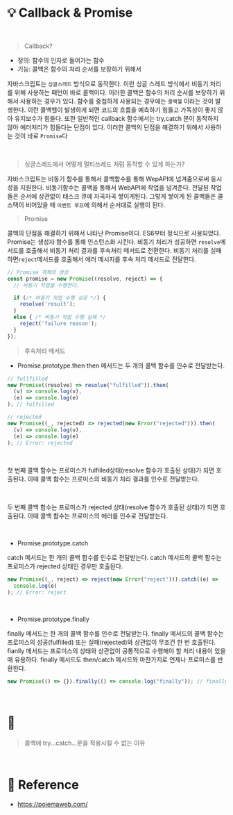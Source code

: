 # 💡 Callback & Promise

<br/>

> Callback?

- 정의: 함수의 인자로 들어가는 함수
- 기능: 콜백은 함수의 처리 순서를 보장하기 위해서

자바스크립트는 `싱글스레드` 방식으로 동작한다. 이런 싱글 스레드 방식에서 비동기 처리를 위해 사용하는 패턴이 바로 콜백이다. 이러한 콜백은 함수의 처리 순서를 보장하기 위해서 사용하는 경우가 있다. 함수를 중첩하게 사용되는 경우에는 `콜백헬` 이라는 것이 발생한다. 이런 콜백헬이 발생하게 되면 코드의 흐름을 예측하기 힘들고 가독성이 좋지 않아 유지보수가 힘들다. 또한 일반적인 callback 함수에서는 try,catch 문이 동작하지 않아 에러처리가 힘들다는 단점이 있다. 이러한 콜백의 단점을 해결하기 위해서 사용하는 것이 바로 `Promise`다

<br/>

> 싱글스레드에서 어떻게 멀티쓰레드 처럼 동작할 수 있게 하는가?

자바스크립트는 비동기 함수를 통해서 콜백함수를 통해 WepAPI에 넘겨줌으로써 동시성을 지원한다. 비동기함수는 콜백을 통해서 WebAPI에 작업을 넘겨준다. 전달된 작업들은 순서에 상관없이 태스크 큐에 차곡차곡 쌓이게된다. 그렇게 쌓이게 된 콜백들은 콜 스택이 비어있을 때 `이벤트 루프`에 의해서 순서대로 실행이 된다.

> Promise

콜백의 단점을 해결하기 위해서 나타난 Promise이다. ES6부터 정식으로 사용되었다.
Promise는 생성자 함수를 통해 인스턴스화 시킨다. 비동기 처리가 성공하면 `resolve`메서드를 호출해서 비동기 처리 결과를 후속처리 메서드로 전환한다. 비동기 처리를 실패하면`reject`메서드를 호출해서 에러 메시지를 후속 처리 메서드로 전달한다.

```jsx
// Promise 객체의 생성
const promise = new Promise((resolve, reject) => {
  // 비동기 작업을 수행한다.

  if (/* 비동기 작업 수행 성공 */) {
    resolve('result');
  }
  else { /* 비동기 작업 수행 실패 */
    reject('failure reason');
  }
});
```

> 후속처리 메서드

- Promise.prototype.then
  then 메서드는 두 개의 콜백 함수를 인수로 전달받는다.

```jsx
// fullfilled
new Promise((resolve) => resolve("fulfilled")).then(
  (v) => console.log(v),
  (e) => console.log(e)
); // fulfilled

// rejected
new Promise((_, rejected) => rejected(new Error("rejected"))).then(
  (v) => console.log(v),
  (e) => console.log(e)
); // Error: rejected
```

  <br/>

첫 번째 콜백 함수는 프로미스가 fulfilled상태(resolve 함수가 호출된 상태)가 되면 호출된다. 이때 콜백 함수는 프로미스의 비동기 처리 결과를 인수로 전달받는다.

  <br/>

두 번째 콜백 함수는 프로미스가 rejected 상태(resolve 함수가 호출된 상태)가 되면 호출된다. 이때 콜백 함수는 프로미스의 에러를 인수로 전달받는다.

<br/>

- Promise.prototype.catch

catch 메서드는 한 개의 콜백 함수를 인수로 전달받는다. catch 메서드의 콜백 함수는 프로미스가 rejected 상태인 경우만 호출된다.

```jsx
new Promise((_, reject) => reject(new Error("reject"))).catch((e) =>
  console.log(e)
); // Error: reject
```

<br/>

- Promise.prototype.finally

finally 메서드는 한 개의 콜백 함수를 인수로 전달받는다. finally 메서드의 콜백 함수는 프로미스의 성공(fulfilled) 또는 실패(rejected)와 상관없이 무조건 한 번 호출된다. fianlly 메서드는 프로미스의 상태와 상관없이 공통적으로 수행해야 할 처리 내용이 있을 때 유용하다. finally 메서드도 then/catch 메서드와 마찬가지로 언제나 프로미스를 반환한다.

```jsx
new Promise(() => {}).finally(() => console.log("finally")); // finally
```

<br/>

# 🚀

> 콜백에 try...catch...문을 적용시킬 수 없는 이유

<br/>

# 🔗 Reference

- https://poiemaweb.com/
